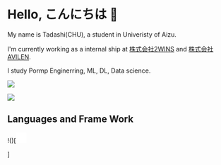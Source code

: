 # Hello, こんにちは 👋

My name is Tadashi(CHU), a student in Univeristy of Aizu.

I'm currently working as a internal ship at [株式会社2WINS](https://www.2wins.ai/) and [株式会社AVILEN](https://avilen.co.jp/).

I study Pormp Enginerring, ML, DL, Data science.

![](https://github-readme-stats.vercel.app/api?username=chu1pc&theme=dark&show_icons=true)

![](https://github-readme-stats.vercel.app/api/top-langs/?username=chu1pc&layout=compact&theme=dark&show_icons=true)

## Languages and Frame Work

!()[<svg role="img" viewBox="0 0 24 24" xmlns="http://www.w3.org/2000/svg" id="Langchain--Streamline-Simple-Icons" height="24" width="24" style="background-color: #ffffff">
  <desc>
    Langchain Streamline Icon: https://streamlinehq.com
  </desc>
  <title>LangChain</title>
  <path d="M6.0988 5.9175C2.7359 5.9175 0 8.6462 0 12s2.736 6.0825 6.0988 6.0825h11.8024C21.2641 18.0825 24 15.3538 24 12s-2.736 -6.0825 -6.0988 -6.0825ZM5.9774 7.851c0.493 0.0124 1.02 0.2496 1.273 0.6228 0.3673 0.4592 0.4778 1.0668 0.8944 1.4932 0.5604 0.6118 1.199 1.1505 1.7161 1.802 0.4892 0.5954 0.8386 1.2937 1.1436 1.9975 0.1244 0.2335 0.1257 0.5202 0.31 0.7197 0.0908 0.1204 0.5346 0.4483 0.4383 0.5645 0.0555 0.1204 0.4702 0.286 0.3263 0.4027 -0.1944 0.04 -0.4129 0.0476 -0.5616 -0.1074 -0.0549 0.126 -0.183 0.0596 -0.2819 0.0432a4 4 0 0 0 -0.025 0.0736c-0.3288 0.0219 -0.5754 -0.3126 -0.732 -0.565 -0.3111 -0.168 -0.6642 -0.2702 -0.982 -0.446 -0.0182 0.2895 0.0452 0.6485 -0.231 0.8353 -0.014 0.5565 0.8436 0.0656 0.9222 0.4804 -0.061 0.0067 -0.1286 -0.0095 -0.1774 0.0373 -0.2239 0.2172 -0.4805 -0.1645 -0.7385 -0.007 -0.3464 0.174 -0.3808 0.3161 -0.8096 0.352 -0.0237 -0.0359 -0.0143 -0.0592 0.0059 -0.0811 0.1207 -0.1399 0.1295 -0.3046 0.3356 -0.3643 -0.2122 -0.0334 -0.3899 0.0833 -0.5686 0.1757 -0.2323 0.095 -0.2304 -0.2141 -0.5878 0.0164 -0.0396 -0.0322 -0.0208 -0.0615 0.0018 -0.0864 0.0908 -0.1107 0.2102 -0.127 0.345 -0.1208 -0.663 -0.3686 -0.9751 0.4507 -1.2813 0.0432 -0.092 0.0243 -0.1265 0.1068 -0.1845 0.1652 -0.05 -0.0548 -0.0123 -0.1212 -0.0099 -0.1857 -0.0598 -0.028 -0.1356 -0.041 -0.1179 -0.1366 -0.1171 -0.0395 -0.1988 0.0295 -0.286 0.0952 -0.0787 -0.0608 0.0532 -0.1492 0.0776 -0.2125 0.0702 -0.1216 0.23 -0.025 0.3111 -0.1126 0.2306 -0.1308 0.552 0.0814 0.8155 0.0455 0.203 0.0255 0.4544 -0.1825 0.3526 -0.39 -0.2171 -0.2767 -0.179 -0.6386 -0.1839 -0.9695 -0.0268 -0.1929 -0.491 -0.4382 -0.6252 -0.6462 -0.1659 -0.1873 -0.295 -0.4047 -0.4243 -0.6182 -0.4666 -0.9008 -0.3198 -2.0584 -0.9077 -2.8947 -0.266 0.1466 -0.6125 0.0774 -0.8418 -0.119 -0.1238 0.1125 -0.1292 0.2598 -0.139 0.4161 -0.297 -0.2962 -0.2593 -0.8559 -0.022 -1.1855 0.0969 -0.1302 0.2127 -0.2373 0.342 -0.3316 0.0292 -0.0213 0.0391 -0.0419 0.0385 -0.0747 0.1174 -0.5267 0.5764 -0.7391 1.0694 -0.7267m12.4071 0.46c0.5575 0 1.0806 0.2159 1.474 0.6082s0.61 0.9145 0.61 1.4704c0 0.556 -0.2167 1.078 -0.61 1.4698v0.0006l-0.902 0.8995a2.08 2.08 0 0 1 -0.8597 0.5166l-0.0164 0.0047 -0.0058 0.0164a2.05 2.05 0 0 1 -0.474 0.7308l-0.9018 0.8995c-0.3934 0.3924 -0.917 0.6083 -1.4745 0.6083s-1.0806 -0.216 -1.474 -0.6083c-0.813 -0.8107 -0.813 -2.1294 0 -2.9402l0.9019 -0.8995a2.056 2.056 0 0 1 0.858 -0.5143l0.017 -0.0053 0.0058 -0.0158a2.07 2.07 0 0 1 0.4752 -0.7337l0.9018 -0.8995c0.3934 -0.3924 0.9171 -0.6083 1.4745 -0.6083zm0 0.8965a1.18 1.18 0 0 0 -0.8388 0.3462l-0.9018 0.8995a1.181 1.181 0 0 0 -0.3427 0.9252l0.0053 0.0572c0.0323 0.2652 0.149 0.5044 0.3374 0.6917 0.13 0.1296 0.2733 0.2114 0.4471 0.2686a0.9 0.9 0 0 1 0.014 0.1582 0.884 0.884 0 0 1 -0.2609 0.6304l-0.0554 0.0554c-0.3013 -0.1028 -0.5525 -0.253 -0.7794 -0.4792a2.06 2.06 0 0 1 -0.5761 -1.0968l-0.0099 -0.0578 -0.0461 0.0368a1.1 1.1 0 0 0 -0.0876 0.0794l-0.9024 0.8995c-0.4623 0.461 -0.4623 1.212 0 1.673 0.2311 0.2305 0.535 0.346 0.8394 0.3461 0.3043 0 0.6077 -0.1156 0.8388 -0.3462l0.9019 -0.8995c0.4623 -0.461 0.4623 -1.2113 0 -1.673a1.17 1.17 0 0 0 -0.4367 -0.2749 1 1 0 0 1 -0.014 -0.1611c0 -0.2591 0.1023 -0.505 0.2901 -0.6923 0.3019 0.1028 0.57 0.2694 0.7962 0.495 0.3007 0.2999 0.4994 0.679 0.5756 1.0968l0.0105 0.0578 0.0455 -0.0373a1.1 1.1 0 0 0 0.0887 -0.0794l0.902 -0.8996c0.4622 -0.461 0.4628 -1.2124 0 -1.6735a1.18 1.18 0 0 0 -0.8395 -0.3462Zm-9.973 5.1567 -0.0006 0.0006c-0.0793 0.3078 -0.1048 0.8318 -0.506 0.847 -0.033 0.1776 0.1228 0.2445 0.2655 0.1874 0.141 -0.0645 0.2081 0.0508 0.2557 0.1657 0.2177 0.0317 0.5394 -0.0725 0.5516 -0.3298 -0.325 -0.1867 -0.4253 -0.5418 -0.5662 -0.8709" fill="#000000" stroke-width="1"></path>
</svg>]
